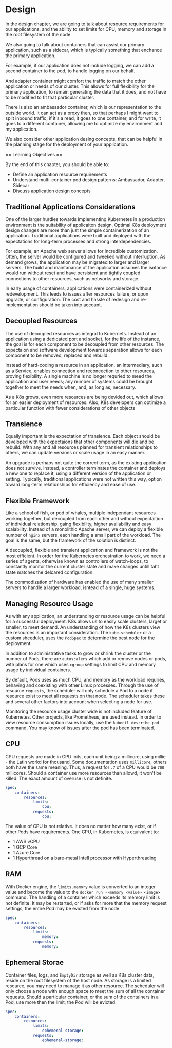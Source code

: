 # Design

In the design chapter, we are going to talk about resource requirements for our applications, and the
ability to set limits for CPU, memory and storage in the root filesystem of the node.

We also going to talk about containers that can assist our primary application, such as a sidecar,
which is typically something that enchance the primary application.

For example, if our application does not include logging, we can add a second container to the pod,
to handle logging on our behalf.

And adapter container might comfort the traffic to match the other application or needs of our cluster.
This allows for full flexibility for the primary application, to remain generating the data that it does,
and not have to be modified to fit that particular cluster.

There is also an ambassador container, which is our representation to the outside world. It can act
as a proxy then, so that perhaps I might want to split inbound traffic; if it's a read, it goes to one
container, and for write, it goes to a different container, allowing me to optimize my environment and
my application.

We also consider other application desing concepts, that can be helpful in the planning stage for the
deployment of your application.

== Learning Objectives ==

By the end of this chapter, you should be able to:

- Define an application resource requirements
- Understand multi-container pod design patterns: Ambassador, Adapter, Sidecar
- Discuss application design concepts

## Traditional Applications Considerations

One of the larger hurdles towards implementing Kubernetes in a production environment is the suitability of applicaiton design. Optimal K8s
deployment design changes are more than just the simple containerization of an application. Traditional applications were built and deployed
with the expectations for long-term processes and strong interdependencies.

For example, an Apache web server allows for incredible customization. Often, the server would be configured and tweeked without interruption.
As demand grows, the application may be migrated to larger and larger servers. The build and maintanance of the application assumes the isntance
would run without reset and have persistent and tightly coupled connections to other resources, such as networks and storage.

In early usage of containers, applications were containerized without redevelopment. This leeds to issues after resources failure,
or upon upgrade, or configuration. The cost and hassle of redesign and re-implementation should be taken into account.

## Decoupled Resources

The use of decoupled resources as integral to Kubernets. Instead of an application using a dedicated port and socket, for the life
of the instance, the goal is for each component to be decoupled from other resources. The expectaion and software development towards
separation allows for each component to be removed, replaced and rebuild.

Instead of hard-coding a resource in an application, an intermediary, such as a Service, enables connection and reconeection to other
resources, proving flexibility. A single machine is no longer requried to meed the application and user needs; any number of systems
could be brought together to meet the needs when, and, as long as, necessary.

As a K8s grows, even more resources are being devided out, which allows for an easier deployment of resources. Also, K8s developers
can optimize a particular function with fewer considerations of other objects

## Transience

Equally important is the expectation of transience. Each object should be developed with the expectaions that other components
will die and be rebuild. With any and all resources planned for transient relationships to others, we can update versions
or scale usage in an easy manner.

An upgrade is perhaps not quite the correct term, as the existing application does not survive. Instead, a controller terminates the container
and deploys a new one to replace it, using a different version of the application or setting. Typically, traditional applications were
not written this way, option toward long-term relationships for efficiency and ease of use.

## Flexible Framework

Like a school of fish, or pod of whales, multiple independant resources working together, but decoupled from each other and
without expectaition of individual relationship, gaing flexibility, higher availability and easy scalability. Instead of a monolithic Apache
server, we can deploy a flexible number of `nginx` servers, each handling a small part of the workload. The goal is the same,
but the framework of the solution is distinct.

A decoupled, flexible and transient application and framework is not the most efficient. In order for the Kubernetes
orchestration to work, we need a series of agents, otherwise known as controllers of watch-loops, to constantly monitor
the current cluster state and make changes untill taht state matches the delcared configuration.

The commodization of hardware has enabled the use of many smaller servers to handle a larger workload, isntead of a single,
huge systems.

## Managing Resource Usage

As with any application, an understanding or resource usage can be helpful for a successful deployment. K8s allows us to easily
scale clusters, larget or smaller, to meet demand. An understanding of how the K8s clusters view the resources is an important
consideration. The `kube-scheduler` or a custom shceduler, uses the `PodSpec` to determine the best node for the deployment.

In addition to administrative tasks to grow or shrink the cluster or the number of Pods, there are `autoscalers` which add or remove
nodes or pods, with plans for one which uses `cgroup` settings to limit CPU and memory usage by individual containers.

By default, Pods uses as much CPU, and memory as the workload requries, behaving and coexisting with other Linux processes.
Through the use of resource `requests`, the scheduler will only schedule a Pod to a node if resource exist to meet all requests
on that node. The scheduler takes these and several other factors into account when selecting a node for use.

Monitoring the resource usage cluster wide is not included feature of Kubernetes. Other projects, like Prometheus, are used
instead. In order to view resource consumption issues locally, use the `kubectl describe pod`  command. You may know of
issues after the pod has been terminated.

## CPU

CPU requests are made in CPU inits, each unit being a millicore, using millie - the Latin workd for thousand. Some
documentation uses `millicore`, others both have the same meaning. Thus, a request for `.7` of a CPU would be `700` millicores.
Should a container use more resources than allowd, it won't be killed. The exact amount of overuse is not definite.

```yaml
spec:
	containers:
		resources:
			limits:
				cpu:
			requests:
				cpu:
```

The value of CPU is not relative. It does no matter how many exist, or if other Pods have requirements. One CPU, in Kubernetes,
is equivalent to:

- 1 AWS vCPU
- 1 GCP Core
- 1 Azure Core
- 1 Hyperthread on a bare-metal Intell processor with Hyperthreading

## RAM

With Docker engine, the `limits.memory` value is converted to an integer value and become the value to the `docker run --memory <value> <image>`
command. The handling of a container which exceeds its memory limit is not definite. It may be restarted, or if asks for more
that the memory request settings, the entire Pod may be evicted from the node

```yaml
spec:
	containers:
		resources:
			limits:
				memory:
			requests:
				memory:
```

## Ephemeral Storae

Container files, logs, and `EmptyDir` storage as well as K8s cluster data, reside on the root filesystem of the host node.
As storage is a limited resource, you may need to manage it as other resource. The scheduler will only choose a node with enough space
to meet the sum of all the container requests. Should a particular container, or the sum of the containers in a Pod, use more then
the limit, the Pod will be evicted.

```yaml
spec:
	containers:
		resources:
			limits:
				ephemeral-storage:
			requests:
				ephemeral-storage:
```
























